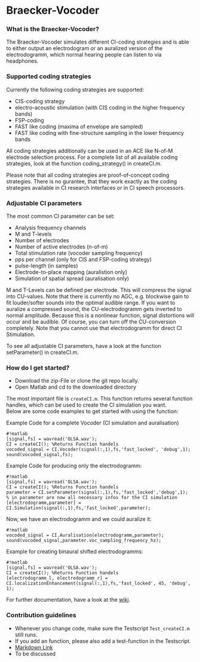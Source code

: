 # Braecker-Vocoder #

### What is the Braecker-Vocoder? ###

The Braecker-Vocoder simulates different CI-coding strategies
and is able to either output an electrodogram or an auralized version 
of the electrodogramm, which normal hearing people can listen to via headphones.

### Supported coding strategies ###

Currently the following coding strategies are supported:

* CIS-coding strategy
* electro-acoustic stimulation (with CIS coding in the higher frequency bands)
* FSP-coding
* FAST like coding (maxima of envelope are sampled)
* FAST like coding with fine-structure sampling in the lower frequency bands

All coding strategies additionally can be used in an ACE like N-of-M electrode
selection process. For a complete list of all available coding strategies, look
at the function coding_strategy() in createCI.m.

Please note that all coding strategies are proof-of-concept coding strategies.
There is no gurantee, that they work exactly as the coding strategies available
in CI research interfaces or in CI speech processors. 

### Adjustable CI parameters ###

The most common CI parameter can be set:
 * Analysis frequency channels
 * M and T-levels
 * Number of electrodes
 * Number of active electrodes (n-of-m)
 * Total stimulation rate (vocoder sampling frequency)
 * pps per channel (only for CIS and FSP-coding strategy)
 * pulse-length (in samples)
 * Electrode-to-place mapping (auralistion only)
 * Simulation of spatial spread (auralisation only)

M and T-Levels can be defined per electrode. This will compress the signal
into CU-values. Note that there is currently no AGC, e.g. blockwise gain to
fit louder/softer sounds into the optimal audible range.
If you want to auralize a compressed sound, the CU-electrodogramm gets
inverted to normal amplitude. Because this is a nonlinear function, signal distortions
will occur and be audible. Of course, you can turn off the CU-conversion completely.
Note that you cannot use that electrodogramm for direct CI Stimulation.

To see all adjustable CI parameters, have a look at the function
setParameter() in createCI.m.

### How do I get started? ###

* Download the zip-File or clone the git repo locally.
* Open Matlab and cd to the downloaded directory

The most important file is `createCI.m`.
This function returns several function handles, which can be used to create
the CI simulation you want.  
Below are some code examples to get started with using the function:

Example Code for a complete Vocoder (CI simulation and auralisation)

```
#!matlab
[signal,fs] = wavread('OLSA.wav');
CI = createCI(); %Returns Function handels
vocoded_signal = CI.Vocoder(signal(:,1),fs,'fast_locked', 'debug',1);
sound(vocoded_signal,fs);
```

Example Code for producing only the electrodogramm:

```
#!matlab
[signal,fs] = wavread('OLSA.wav');
CI = createCI(); %Returns Function handels
parameter = CI.setParameter(signal(:,1),fs,'fast_locked','debug',1);
% in parameter are now all necessary infos for the CI simulation
[electrodogramm,parameter] = CI.Simulation(signal(:,1),fs,'fast_locked',parameter);
```
Now, we have an electrodogramm and we could auralize it:

```
#!matlab
vocoded_signal = CI.Auralisation(electrodogramm,parameter);
sound(vocoded_signal,parameter.voc_sampling_frequency_hz);
```

Example for creating binaural shifted electrodogramms:

```
#!matlab
[signal,fs] = wavread('OLSA.wav');
CI = createCI(); %Returns Function handels
[electrodogramm_l, electrodogramm_r] = CI.localizationEnhancement(signal(:,1),fs,'fast_locked', 45, 'debug', 1);
```

For further documentation, have a look at the [wiki](https://bitbucket.org/bwilliges/itd-sensitive-coding-strategy/wiki/Home).
### Contribution guidelines ###

* Whenever you change code, make sure the Testscript `Test_createCI.m` still runs.
* If you add an function, please also add a test-function in the Testscript. 
*  [Markdown Link](https://bitbucket.org/tutorials/markdowndemo)
* To be discussed